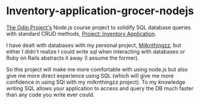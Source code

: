 # Inventory-application-grocer-nodejs
[The Odin Project's](www.theodinproject.com) Node.js course project to solidify SQL database queries with standard CRUD methods,
[Project: Inventory Application](https://www.theodinproject.com/lessons/node-path-nodejs-inventory-application).

I have dealt with databases with my personal project, [Milknthingzz](https://milknthingzz.xyz), but either I didn't realize I could write sql when interacting with databases
or Ruby on Rails abstracts it away (I assume the former).

So this project will make me more comfortable with using node.js but also give me more direct experience using SQL (which will give me more confidence in using SQl with my milknthingzz project).
To my knowledge writing SQL allows your application to access and query the DB much faster than any code you write ever could.
